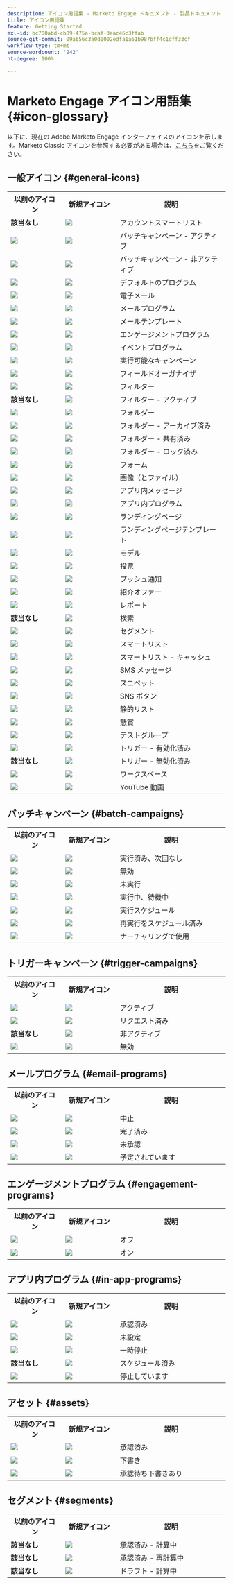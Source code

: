 ```yaml
---
description: アイコン用語集 - Marketo Engage ドキュメント - 製品ドキュメント
title: アイコン用語集
feature: Getting Started
exl-id: bc700abd-cb89-475a-bcaf-3eac46c3ffab
source-git-commit: 09a656c3a0d0002edfa1a61b987bff4c1dff33cf
workflow-type: tm+mt
source-wordcount: '242'
ht-degree: 100%

---
```


# Marketo Engage アイコン用語集 {#icon-glossary}

以下に、現在の Adobe Marketo Engage インターフェイスのアイコンを示します。Marketo Classic アイコンを参照する必要がある場合は、[こちら](/help/marketo/getting-started/things-to-know/classic-icon-glossary.md)をご覧ください。

## 一般アイコン {#general-icons}

<table>
 <tbody>
  <tr>
   <th style="width:25%">以前のアイコン</th>
   <th style="width:25%">新規アイコン</th>
   <th style="width:50%">説明</th>
  </tr>
  <tr>
   <td><strong>該当なし</strong></td>
   <td><img src="assets/account-smart-list.png"></td>
   <td>アカウントスマートリスト</td>
  </tr>
  <tr>
   <td><img src="assets/classic-smart-campaign-active.png"></td>
   <td><img src="assets/batch-active.png"></td>
   <td>バッチキャンペーン - アクティブ</td>
  </tr>
  <tr>
   <td><img src="assets/classic-smart-campaign-inactive.png"></td>
   <td><img src="assets/batch-inactive.png"></td>
   <td>バッチキャンペーン - 非アクティブ</td>
  </tr>
  <tr>
   <td><img src="assets/classic-default-program.png"></td>
   <td><img src="assets/default-program.png"></td>
   <td>デフォルトのプログラム</td>
  </tr>
  <tr>
   <td><img src="assets/classic-email.png"></td>
   <td><img src="assets/email.png"></td>
   <td>電子メール</td>
  </tr>
  <tr>
   <td><img src="assets/classic-email-program.png"></td>
   <td><img src="assets/email-program.png"></td>
   <td>メールプログラム</td>
  </tr>
  <tr>
   <td><img src="assets/classic-email-template.png"></td>
   <td><img src="assets/email-template.png"></td>
   <td>メールテンプレート</td>
  </tr>
  <tr>
   <td><img src="assets/classic-engagement-program.png"></td>
   <td><img src="assets/engagement-program.png"></td>
   <td>エンゲージメントプログラム</td>
  </tr>
  <tr>
   <td><img src="assets/classic-event-program.png"></td>
   <td><img src="assets/event-program.png"></td>
   <td>イベントプログラム</td>
  </tr>
  <tr>
   <td><img src="assets/classic-executable-campaign.png"></td>
   <td><img src="assets/executable-campaign.png"></td>
   <td>実行可能なキャンペーン</td>
  </tr>
  <tr>
   <td><img src="assets/classic-field-organizer.png"></td>
   <td><img src="assets/field-organizer.png"></td>
   <td>フィールドオーガナイザ</td>
  </tr>
  <tr>
   <td><img src="assets/classic-filter.png"></td>
   <td><img src="assets/filter.png"></td>
   <td>フィルター</td>
  </tr>
  <tr>
   <td><strong>該当なし</strong></td>
   <td><img src="assets/filter-active.png"></td>
   <td>フィルター - アクティブ</td>
  </tr>
  <tr>
   <td><img src="assets/classic-folder.png"></td>
   <td><img src="assets/folder.png"></td>
   <td>フォルダー</td>
  </tr>
  <tr>
   <td><img src="assets/classic-archive-folder.png"></td>
   <td><img src="assets/folder-archive.png"></td>
   <td>フォルダー - アーカイブ済み</td>
  </tr>
  <tr>
   <td><img src="assets/classic-shared-folder.png"></td>
   <td><img src="assets/folder-shared.png"></td>
   <td>フォルダー - 共有済み</td>
  </tr>
  <tr>
   <td><img src="assets/classic-locked-folder.jpg"></td>
   <td><img src="assets/folder-locked.png"></td>
   <td>フォルダー - ロック済み</td>
  </tr>
  <tr>
   <td><img src="assets/classic-form.png"></td>
   <td><img src="assets/form.png"></td>
   <td>フォーム</td>
  </tr>
  <tr>
   <td><img src="assets/classic-images-and-files.png"></td>
   <td><img src="assets/images.png"></td>
   <td>画像（とファイル）</td>
  </tr>
  <tr>
   <td><img src="assets/classic-in-app-messages.png"></td>
   <td><img src="assets/in-app-messages.png"></td>
   <td>アプリ内メッセージ</td>
  </tr>
  <tr>
   <td><img src="assets/classic-in-app-program.png"></td>
   <td><img src="assets/in-app-program.png"></td>
   <td>アプリ内プログラム</td>
  </tr>
  <tr>
   <td><img src="assets/classic-landing-page.png"></td>
   <td><img src="assets/landing-page.png"></td>
   <td>ランディングページ</td>
  </tr>
  <tr>
   <td><img src="assets/classic-landing-page-template.png"></td>
   <td><img src="assets/landing-page-template.png"></td>
   <td>ランディングページテンプレート</td>
  </tr>
  <tr>
   <td><img src="assets/classic-revenue-cycle-model-unapproved.png"></td>
   <td><img src="assets/model.png"></td>
   <td>モデル</td>
  </tr>
  <tr>
   <td><img src="assets/classic-poll.png"></td>
   <td><img src="assets/poll.png"></td>
   <td>投票</td>
  </tr>
  <tr>
   <td><img src="assets/classic-push-notification.png"></td>
   <td><img src="assets/push-notification.png"></td>
   <td>プッシュ通知</td>
  </tr>
  <tr>
   <td><img src="assets/classic-referral-offer.png"></td>
   <td><img src="assets/referral-offer.png"></td>
   <td>紹介オファー</td>
  </tr>
  <tr>
   <td><img src="assets/classic-report.png"></td>
   <td><img src="assets/report.png"></td>
   <td>レポート</td>
  </tr>
  <tr>
   <td><strong>該当なし</strong></td>
   <td><img src="assets/search.png"></td>
   <td>検索</td>
  </tr>
  <tr>
   <td><img src="assets/classic-segment.png"></td>
   <td><img src="assets/segments.png"></td>
   <td>セグメント</td>
  </tr>
  <tr>
   <td><img src="assets/classic-smart-list.png"></td>
   <td><img src="assets/smart-list.png"></td>
   <td>スマートリスト</td>
  </tr>
  <tr>
   <td><img src="assets/classic-smart-list-cached.png"></td>
   <td><img src="assets/smart-list-cached.png"></td>
   <td>スマートリスト - キャッシュ</td>
  </tr>
  <tr>
   <td><img src="assets/classic-sms-message.png"></td>
   <td><img src="assets/sms-message.png"></td>
   <td>SMS メッセージ</td>
  </tr>
  <tr>
   <td><img src="assets/classic-snippet.png"></td>
   <td><img src="assets/snippets.png"></td>
   <td>スニペット</td>
  </tr>
  <tr>
   <td><img src="assets/classic-social-button.png"></td>
   <td><img src="assets/social-button.png"></td>
   <td>SNS ボタン</td>
  </tr>
  <tr>
   <td><img src="assets/classic-static-list.png"></td>
   <td><img src="assets/static-list.png"></td>
   <td>静的リスト</td>
  </tr>
  <tr>
   <td><img src="assets/classic-sweepstakes.png"></td>
   <td><img src="assets/sweepstakes.png"></td>
   <td>懸賞</td>
  </tr>
  <tr>
   <td><img src="assets/classic-test-group.png"></td>
   <td><img src="assets/test-group.png"></td>
   <td>テストグループ</td>
  </tr>
  <tr>
   <td><img src="assets/classic-trigger.png"></td>
   <td><img src="assets/trigger-active.png"></td>
   <td>トリガー - 有効化済み</td>
  </tr>
  <tr>
   <td><strong>該当なし</strong></td>
   <td><img src="assets/trigger-inactive.png"></td>
   <td>トリガー - 無効化済み</td>
  </tr>
  <tr>
   <td><img src="assets/classic-workspace.png"></td>
   <td><img src="assets/workspace.png"></td>
   <td>ワークスペース</td>
  </tr>
  <tr>
   <td><img src="assets/classic-youtube.png"></td>
   <td><img src="assets/youtube.png"></td>
   <td>YouTube 動画</td>
  </tr>
 </tbody>
</table>

## バッチキャンペーン {#batch-campaigns}

<table>
 <tbody>
  <tr>
   <th style="width:25%">以前のアイコン</th>
   <th style="width:25%"> 新規アイコン</th>
   <th style="width:50%">説明</th>
  </tr>
  <tr>
   <td><img src="assets/classic-smart-campaign-executed.png"></td>
   <td><img src="assets/has-run-no-upcoming.png"></td>
   <td>実行済み、次回なし</td>
  </tr>
  <tr>
   <td><img src="assets/classic-invalid.png"></td>
   <td><img src="assets/invalid.png"></td>
   <td>無効</td>
  </tr>
  <tr>
   <td><img src="assets/classic-smart-campaign-never-run.png"></td>
   <td><img src="assets/never-run.png"></td>
   <td>未実行</td>
  </tr>
  <tr>
   <td><img src="assets/classic-smart-campaign-executed.png"></td>
   <td><img src="assets/running-in-wait-step.png"></td>
   <td>実行中、待機中</td>
  </tr>
  <tr>
   <td><img src="assets/classic-smart-campaign-scheduled.png"></td>
   <td><img src="assets/scheduled-to-run.png"></td>
   <td>実行スケジュール</td>
  </tr>
  <tr>
   <td><img src="assets/classic-smart-campaign-scheduled-again.png"></td>
   <td><img src="assets/scheduled-to-run-again.png"></td>
   <td>再実行をスケジュール済み</td>
  </tr>
  <tr>
   <td><img src="assets/classic-used-by-nurture.png"></td>
   <td><img src="assets/used-by-nurture.png"></td>
   <td>ナーチャリングで使用</td>
  </tr>
 </tbody>
</table>

## トリガーキャンペーン {#trigger-campaigns}

<table>
 <tbody>
  <tr>
   <th style="width:25%">以前のアイコン</th>
   <th style="width:25%"> 新規アイコン</th>
   <th style="width:50%">説明</th>
  </tr>
  <tr>
   <td><img src="assets/classic-trigger.png"></td>
   <td><img src="assets/active.png"></td>
   <td>アクティブ</td>
  </tr>
  <tr>
   <td><img src="assets/classic-smart-campaign-is-requested.png"></td>
   <td><img src="assets/is-requested.png"></td>
   <td>リクエスト済み</td>
  </tr>
  <tr>
   <td><strong>該当なし</strong></td>
   <td><img src="assets/inactive.png"></td>
   <td>非アクティブ</td>
  </tr>
  <tr>
   <td><img src="assets/classic-invalid.png"></td>
   <td><img src="assets/invalid.png"></td>
   <td>無効</td>
  </tr>
 </tbody>
</table>

## メールプログラム {#email-programs}

<table>
 <tbody>
  <tr>
   <th style="width:25%">以前のアイコン</th>
   <th style="width:25%"> 新規アイコン</th>
   <th style="width:50%">説明</th>
  </tr>
  <tr>
   <td><img src="assets/classic-email-program-aborted.png"></td>
   <td><img src="assets/aborted.png"></td>
   <td>中止</td>
  </tr>
  <tr>
   <td><img src="assets/classic-email-program-complete.png"></td>
   <td><img src="assets/completed.png"></td>
   <td>完了済み</td>
  </tr>
  <tr>
   <td><img src="assets/classic-email-program-not-approved.png"></td>
   <td><img src="assets/not-approved.png"></td>
   <td>未承認</td>
  </tr>
  <tr>
   <td><img src="assets/classic-email-program-scheduled.png"></td>
   <td><img src="assets/scheduled.png"></td>
   <td>予定されています</td>
  </tr>
 </tbody>
</table>

## エンゲージメントプログラム {#engagement-programs}

<table>
 <tbody>
  <tr>
   <th style="width:25%">以前のアイコン</th>
   <th style="width:25%"> 新規アイコン</th>
   <th style="width:50%">説明</th>
  </tr>
  <tr>
   <td><img src="assets/classic-engagement-program-off.png"></td>
   <td><img src="assets/off.png"></td>
   <td>オフ</td>
  </tr>
  <tr>
   <td><img src="assets/classic-engagement-program-on.png"></td>
   <td><img src="assets/on.png"></td>
   <td>オン</td>
  </tr>
 </tbody>
</table>

## アプリ内プログラム {#in-app-programs}

<table>
 <tbody>
  <tr>
   <th style="width:25%">以前のアイコン</th>
   <th style="width:25%"> 新規アイコン</th>
   <th style="width:50%">説明</th>
  </tr>
  <tr>
   <td><img src="assets/classic-in-app-program-approved.png"></td>
   <td><img src="assets/inapp-approved.png"></td>
   <td>承認済み</td>
  </tr>
  <tr>
   <td><img src="assets/classic-in-app-program.png"></td>
   <td><img src="assets/not-configured-yet.png"></td>
   <td>未設定</td>
  </tr>
  <tr>
   <td><img src="assets/classic-in-app-program-paused.png"></td>
   <td><img src="assets/paused.png"></td>
   <td>一時停止</td>
  </tr>
  <tr>
   <td><strong>該当なし</strong></td>
   <td><img src="assets/inapp-scheduled.png"></td>
   <td>スケジュール済み</td>
  </tr>
  <tr>
   <td><img src="assets/classic-in-app-program-stopped.png"></td>
   <td><img src="assets/stopped.png"></td>
   <td>停止しています</td>
  </tr>
 </tbody>
</table>

## アセット {#assets}

<table>
 <tbody>
  <tr>
   <th style="width:25%">以前のアイコン</th>
   <th style="width:25%"> 新規アイコン</th>
   <th style="width:50%">説明</th>
  </tr>
  <tr>
   <td><img src="assets/classic-email-approved.png"></td>
   <td><img src="assets/approved.png"></td>
   <td>承認済み</td>
  </tr>
  <tr>
   <td><img src="assets/classic-email-draft.png"></td>
   <td><img src="assets/draft.png"></td>
   <td>下書き</td>
  </tr>
  <tr>
   <td><img src="assets/classic-email-approved-with-draft.png"></td>
   <td><img src="assets/approved-with-draft.png"></td>
   <td>承認待ち下書きあり</td>
  </tr>
 </tbody>
</table>

## セグメント {#segments}

<table>
 <tbody>
  <tr>
   <th style="width:25%">以前のアイコン</th>
   <th style="width:25%"> 新規アイコン</th>
   <th style="width:50%">説明</th>
  </tr>
  <tr>
   <td><strong>該当なし</strong></td>
   <td><img src="assets/approved-under-calculation.png"></td>
   <td>承認済み - 計算中</td>
  </tr>
  <tr>
   <td><strong>該当なし</strong></td>
   <td><img src="assets/approved-under-recalculation.png"></td>
   <td>承認済み - 再計算中</td>
  </tr>
  <tr>
   <td><strong>該当なし</strong></td>
   <td><img src="assets/draft-under-calculation.png"></td>
   <td>ドラフト - 計算中</td>
  </tr>
 </tbody>
</table>

